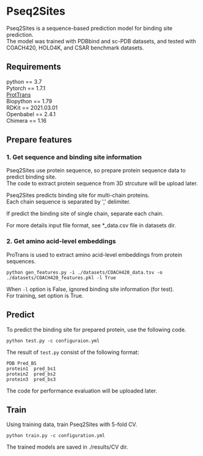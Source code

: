 # Pseq2Sites


Pseq2Sites is a sequence-based prediction model for binding site prediction. \
The model was trained with PDBbind and sc-PDB datasets, and tested with COACH420, HOLO4K, and CSAR benchmark datasets. 


## Requirements


python == 3.7 \
Pytorch == 1.7.1 \
[ProtTrans](https://github.com/agemagician/ProtTrans) \
Biopython == 1.79 \
RDKit == 2021.03.01 \
Openbabel == 2.4.1 \
Chimera == 1.16 

## Prepare features


### 1. Get sequence and binding site information
Pseq2Sites use protein sequence, so prepare protein sequence data to predict binding site. \
The code to extract protein sequence from 3D strcuture will be upload later.

Pseq2Sites predicts binding site for multi-chain proteins. \
Each chain sequence is separated by ',' delimiter.

If predict the binding site of single chain, separate each chain.

For more details input file format, see *_data.csv file in datasets dir.

### 2. Get amino acid-level embeddings
ProTrans is used to extract amino acid-level embeddings from protein sequences.

```
python gen_features.py -i ./datasets/COACH420_data.tsv -o ./datasets/COACH420_features.pkl -l True
```

When `-l` option is False, ignored binding site information (for test). \
For training, set option is True.

## Predict
To predict the binding site for prepared protein, use the following code.

```
python test.py -c configuraion.yml
```

The result of `test.py` consist of the following format:

```
PDB Pred_BS
protein1  pred_bs1
protein2  pred_bs2
protein3  pred_bs3
```

The code for performance evaluation will be uploaded later.

## Train 
Using training data, train Pseq2Sites with 5-fold CV.

```
python train.py -c configuration.yml
```

The trained models are saved in ./results/CV dir.
